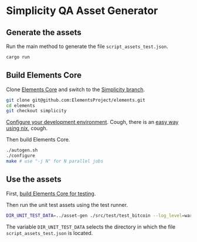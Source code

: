 # Simplicity QA Asset Generator


## Generate the assets

Run the main method to generate the file `script_assets_test.json`.

```bash
cargo run
```

## Build Elements Core

Clone [Elements Core](https://github.com/ElementsProject/elements) and switch to the [Simplicity branch](https://github.com/ElementsProject/elements/tree/simplicity).

```bash
git clone git@github.com:ElementsProject/elements.git
cd elements
git checkout simplicity
```

[Configure your development environment](https://github.com/ElementsProject/elements/blob/master/doc/build-unix.md). Cough, there is an [easy way using nix](https://github.com/uncomputable/bitcoin-nix-tools), cough.

Then build Elements Core.

```bash
./autogen.sh
./configure
make # use "-j N" for N parallel jobs
```

## Use the assets

First, [build Elements Core for testing](https://github.com/uncomputable/asset-gen/tree/master#build-elements-core).

Then run the unit test assets using the test runner.

```bash
DIR_UNIT_TEST_DATA=../asset-gen ./src/test/test_bitcoin --log_level=warning --run_test=script_test
```

The variable `DIR_UNIT_TEST_DATA` selects the directory in which the file `script_assets_test.json` is located.
